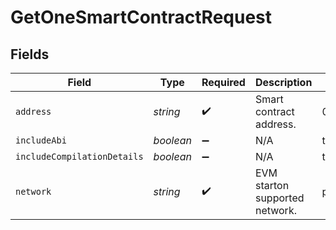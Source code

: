 # GetOneSmartContractRequest


## Fields

| Field                                      | Type                                       | Required                                   | Description                                | Example                                    |
| ------------------------------------------ | ------------------------------------------ | ------------------------------------------ | ------------------------------------------ | ------------------------------------------ |
| `address`                                  | *string*                                   | :heavy_check_mark:                         | Smart contract address.                    | 0x820f8728E32519b9C91B2406BF48AF80711aFecD |
| `includeAbi`                               | *boolean*                                  | :heavy_minus_sign:                         | N/A                                        | true                                       |
| `includeCompilationDetails`                | *boolean*                                  | :heavy_minus_sign:                         | N/A                                        | true                                       |
| `network`                                  | *string*                                   | :heavy_check_mark:                         | EVM starton supported network.             | polygon-mumbai                             |